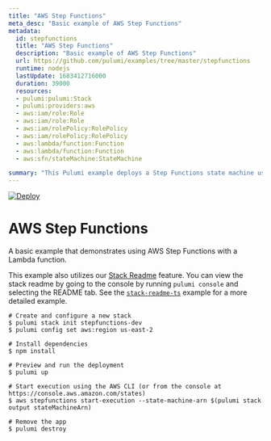 ```yaml
---
title: "AWS Step Functions"
meta_desc: "Basic example of AWS Step Functions"
metadata:
  id: stepfunctions
  title: "AWS Step Functions"
  description: "Basic example of AWS Step Functions"
  url: https://github.com/pulumi/examples/tree/master/stepfunctions
  runtime: nodejs
  lastUpdate: 1683412716000
  duration: 39000
  resources:
  - pulumi:pulumi:Stack
  - pulumi:providers:aws
  - aws:iam/role:Role
  - aws:iam/role:Role
  - aws:iam/rolePolicy:RolePolicy
  - aws:iam/rolePolicy:RolePolicy
  - aws:lambda/function:Function
  - aws:lambda/function:Function
  - aws:sfn/stateMachine:StateMachine

summary: "This Pulumi example deploys a Step Functions state machine using the AWS provider. It is written in TypeScript and demonstrates the use of Step Functions for orchestrating a distributed workflow across multiple AWS services. The example creates an Amazon SES service to send emails, as well as an S3 bucket for storing attachments and a Lambda function to execute a task. This example is well-suited to automating and simplifying distributed cloud computing tasks."
---
```


[![Deploy](https://get.pulumi.com/new/button.svg)](https://app.pulumi.com/new?template=https://github.com/pulumi/examples/blob/master/aws-ts-stepfunctions/README.md)

# AWS Step Functions

A basic example that demonstrates using AWS Step Functions with a Lambda function.

This example also utilizes our [Stack Readme](https://www.pulumi.com/docs/intro/pulumi-cloud/projects-and-stacks/#stack-readme) feature. You can view the stack readme by going to the console by running `pulumi console` and selecting the README tab. See the [`stack-readme-ts`](https://github.com/pulumi/examples/tree/master/stack-readme-ts) example for a more detailed example.

```
# Create and configure a new stack
$ pulumi stack init stepfunctions-dev
$ pulumi config set aws:region us-east-2

# Install dependencies
$ npm install

# Preview and run the deployment
$ pulumi up

# Start execution using the AWS CLI (or from the console at https://console.aws.amazon.com/states)
$ aws stepfunctions start-execution --state-machine-arn $(pulumi stack output stateMachineArn)

# Remove the app
$ pulumi destroy
```

